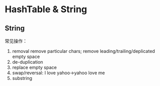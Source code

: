 # HashTable & String

## String

常见操作：

1. removal remove particular chars; remove leading/trailing/deplicated empty space 
2. de-duplication 
3. replace empty space 
4. swap/reversal: I love yahoo-&gt;yahoo love me 
5. substring

